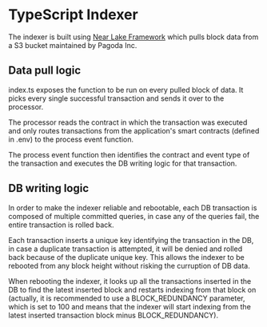 # TypeScript Indexer

The indexer is built using [Near Lake Framework](https://near-indexers.io/docs/projects/near-lake-framework "Near Lake Framework Docs") which pulls block data from a S3 bucket maintained by Pagoda Inc.

## Data pull logic

index.ts exposes the function to be run on every pulled block of data. It picks every single successful transaction and sends it over to the processor.

The processor reads the contract in which the transaction was executed and only routes transactions from the application's smart contracts (defined in .env) to the process event function.

The process event function then identifies the contract and event type of the transaction and executes the DB writing logic for that transaction.

## DB writing logic

In order to make the indexer reliable and rebootable, each DB transaction is composed of multiple committed queries, in case any of the queries fail, the entire transaction is rolled back.

Each transaction inserts a unique key identifying the transaction in the DB, in case a duplicate transaction is attempted, it will be denied and rolled back because of the duplicate unique key. This allows the indexer to be rebooted from any block height without risking the curruption of DB data.

When rebooting the indexer, it looks up all the transactions inserted in the DB to find the latest inserted block and restarts indexing from that block on (actually, it is recommended to use a BLOCK_REDUNDANCY parameter, which is set to 100 and means that the indexer will start indexing from the latest inserted transaction block minus BLOCK_REDUNDANCY).

